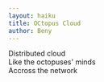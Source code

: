```yaml
---
layout: haiku
title: OCtopus Cloud
author: Beny
---
```


Distributed cloud <br>
Like the octopuses' minds <br>
Accross the network <br>

